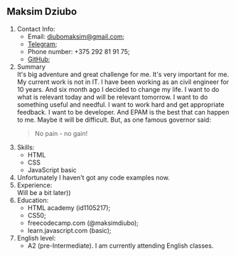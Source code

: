 ## Maksim Dziubo
1. Contact Info:
    * Email: <diubomaksim@gmail.com>;
    * [Telegram](https://t.me/MaksimDiubo);
    * Phone number: +375 292 81 91 75;
    * [GitHub](https://github.com/MaksimDiubo);
2. Summary  
    It's big adventure and great challenge for me. It's very important for me. My current work is not in IT. I have been working as an civil engineer for 10 years. And six month ago I decided to change my life. I want to do what is relevant today and will be relevant tomorrow. I want to do something useful and needful. I want to work hard and get appropriate feedback. I want to be developer. And EPAM is the best that can happen to me. Maybe it will be difficult. But, as one famous governor said:  
    >No pain - no gain!
3. Skills:
    * HTML
    * CSS
    * JavaScript basic
4. Unfortunately I haven't got any code examples now. 
5. Experience:  
    Will be a bit later))
6. Education:
    * HTML academy (id1105217);
    * CS50;
    * freecodecamp.com (@maksimdiubo);
    * learn.javascript.com (basic);
7. English level:
    * A2 (pre-Intermediate). I am currently attending English classes.